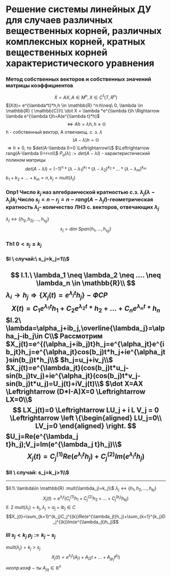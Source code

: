 # Решение системы линейных ДУ для случаев различных вещественных корней, различных комплексных корней, кратных вещественных корней характеристического уравнения

### Метод собственных векторов и собственных значений матрицы коэффициентов

$$\dot X=AX, A \in M^n,X \in C^1(T,R^n)$$
$]X(t)= e^{\lambda*t}*h,h \in  \mathbb{R} ^n:h\neq\ 0, \lambda \in  \mathbb{R} ( \mathbb{C})\\
\dot X = \lambda *e^{\lambda t}h \Rightarrow \lambda e^{\lambda t}h=A(e^{\lambda t}*h)$
$$\Leftrightarrow Ah =\lambda h, h \neq  \mathbb{O}$$
h - собственный вектор, A отвечающ. с. з. $\lambda$ 
$$(A- \lambda)h =\mathbb{O}$$
$\Rightarrow h\neq 0,$ то $det(A-\lambda I)=0 \Leftrightarrow\\$
$\Leftrightarrow rang(A-\lambda I)=r<n\\$
$P_a(\lambda):=det(A-\lambda I)$ - характеристический полином матрицы
$$det(A-\lambda I)= (-1)^n*(\lambda -\lambda_1)^{k_1} *(\lambda -\lambda_2)^{k_2}*...*(\lambda -\lambda_m)^{k_m}$$
$k_1+k_2+...+k_m=n,k_j=mult(\lambda_j)$

### Опр1 Число $k_j$ наз алгебраической кратностью с.з. $\lambda_j(\lambda-\lambda_j)k_j$ Число $s_j=n-r_j=n-rang(A-\lambda_j I)$-геометрическая кратность $\lambda_j$- количество ЛНЗ с. векторов, отвечающих $\lambda_j$

$\lambda_j\leftrightarrow{\{h_{1j},h_{2j},...,h_{s_jj}\}}$
$$
s_j =dim \ Span\{h_1,...,h_{s_jj}\}
$$

### Th1 $0<s_j\leqslant k_j$

### $I \ случай:\ s_j=k_j=1\\$

$$
I.1.\  \lambda_1 \neq \lambda_2 \neq .... \neq \lambda_n \in \mathbb{R}\\
$$
$\lambda_i \rightarrow h_j \Rightarrow\{
X_j(t)=e^{\lambda_jt}h_j\}-ФСР$
$$X(t) = C_1e^{\lambda_1t}h_1 +C_2e^{\lambda_2 t}*h_2+...+C_ne^{\lambda_n t}*h_n$$
**$I.2\ \lambda=\alpha_j+ib_j,\overline{\lambda_j}=\alpha_j-ib_j\in C\\$**
Рассмотрим $X_j(t)=e^{(\alpha_j+ib_j)t}h_j=e^{\alpha_jt}e^{ib_jt}h_j=e^{\alpha_jt}cos(b_j)t*h_j+ie^{\alpha_jt}sin(b_j)t*h_j\\$
$h_j=u_j+iv_j\\$
$X_j(t)=e^{\lambda_jt}(cos(b_j)t*u_j-sin(b_j)tv_j)+ie^{\alpha_jt}(cos(b_j)t*v_j-sin(b_j)t*u_j)=U_j(t)+iV_j(t)\\$
$\dot X=AX \Leftrightarrow (D*I-A)X=0 \Leftrightarrow LX=0\\$
$$
LX_j(t)=0 \Leftrightarrow LU_j + i L V_j = 0 \Leftrightarrow
\left \{\begin{aligned}
  LU_j=0\\
  LV_j=0
\end{aligned} \right.
$$
$U_j=Re(e^{\lambda_j t}h_j);V_j=Im(e^{\lambda_j t}h_j)\\$
$$X_j(t)=C^{(1)}_jRe(e^{\lambda_j t}h_j)
+C_j^{(2)}Im(e^{\lambda_jt}h_j)$$
--- 
### $II \ случай: s_j=k_j>1\\$
---
$II.1\  \lambda\in \mathbb{R} :mult(\lambda_j)=k_j\\$
$\lambda_j\leftrightarrow\{h_1,h_2,...,h_{kj}\}$
$$X_j(t)=e^{\lambda_jt}(C_j^{(1)}h_1+C_j^{(2)}h_2+...+C_j^{(k_j)}h_{kj})$$
$II.\ 2 \ mult(\lambda_j)=k_j,\lambda_j=\alpha_j+ib_j\in C$
$$X_j(t)=\sum_{k=1}^{k_j}C_j^{(k)}Re(e^{\lambda_jt}h_j)+\sum_{k=1}^{k_j}D_j^{(k)}Im(e^{\lambda_jt}h_j)$$
### $III \ s_j<k_j\ p_j:=k_j-s_j$
$mult(\lambda_j)=k_j>s_j$
$$X_j(t)=e^{\lambda_jt}(A_{j1}+A_{j2}t+...+A_{jp_j}t^{p_j})$$
$неопр. коэф-ты \ A_{jq}\in  \mathbb{R}^n$

